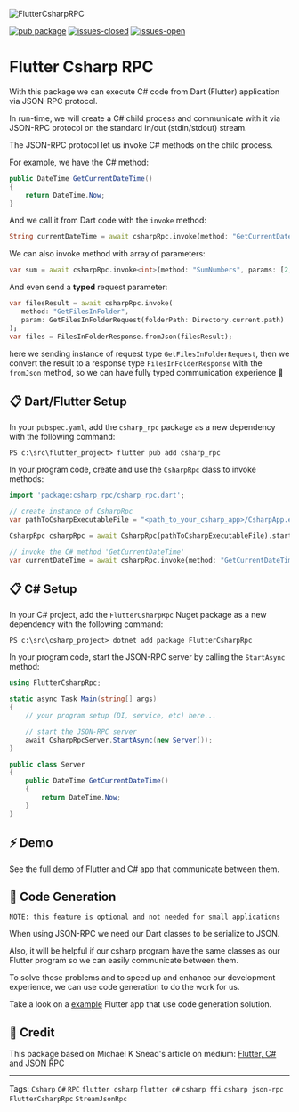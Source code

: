 ![FlutterCsharpRPC](https://raw.githubusercontent.com/YehudaKremer/FlutterCsharpRpc/main/docs/assets/csharp_rpc_logo.png)

[![pub package](https://img.shields.io/pub/v/csharp_rpc.svg?color=blue)](https://pub.dev/packages/csharp_rpc) [![issues-closed](https://img.shields.io/github/issues-closed/YehudaKremer/FlutterCsharpRpc?color=green)](https://github.com/YehudaKremer/FlutterCsharpRpc/issues?q=is%3Aissue+is%3Aclosed) [![issues-open](https://img.shields.io/github/issues-raw/YehudaKremer/FlutterCsharpRpc)](https://github.com/YehudaKremer/FlutterCsharpRpc/issues)

# Flutter Csharp RPC

With this package we can execute C# code from Dart (Flutter) application via JSON-RPC protocol.

In run-time, we will create a C# child process and communicate with it via JSON-RPC protocol on the standard in/out (stdin/stdout) stream.

The JSON-RPC protocol let us invoke C# methods on the child process.

For example, we have the C# method:

```csharp
public DateTime GetCurrentDateTime()
{
    return DateTime.Now;
}
```

And we call it from Dart code with the `invoke` method:

```Dart
String currentDateTime = await csharpRpc.invoke(method: "GetCurrentDateTime");
```

We can also invoke method with array of parameters:

```Dart
var sum = await csharpRpc.invoke<int>(method: "SumNumbers", params: [2, 3]);
```

And even send a **typed** request parameter:

```Dart
var filesResult = await csharpRpc.invoke(
   method: "GetFilesInFolder",
   param: GetFilesInFolderRequest(folderPath: Directory.current.path)
);
var files = FilesInFolderResponse.fromJson(filesResult);
```

here we sending instance of request type `GetFilesInFolderRequest`,
then we convert the result to a response type `FilesInFolderResponse` with the `fromJson` method, so we can have fully typed communication experience 🎉

## 📋 Dart/Flutter Setup

In your `pubspec.yaml`, add the `csharp_rpc` package as a new dependency with
the following command:

```console
PS c:\src\flutter_project> flutter pub add csharp_rpc
```

In your program code, create and use the `CsharpRpc` class to invoke methods:

```Dart
import 'package:csharp_rpc/csharp_rpc.dart';

// create instance of CsharpRpc
var pathToCsharpExecutableFile = "<path_to_your_csharp_app>/CsharpApp.exe";

CsharpRpc csharpRpc = await CsharpRpc(pathToCsharpExecutableFile).start();

// invoke the C# method 'GetCurrentDateTime'
var currentDateTime = await csharpRpc.invoke(method: "GetCurrentDateTime");
```

## 📋 C# Setup

In your C# project, add the `FlutterCsharpRpc` Nuget package as a new dependency with
the following command:

```console
PS c:\src\csharp_project> dotnet add package FlutterCsharpRpc
```

In your program code, start the JSON-RPC server by calling the `StartAsync` method:

```csharp
using FlutterCsharpRpc;

static async Task Main(string[] args)
{
    // your program setup (DI, service, etc) here...

    // start the JSON-RPC server
    await CsharpRpcServer.StartAsync(new Server());
}

public class Server
{
    public DateTime GetCurrentDateTime()
    {
        return DateTime.Now;
    }
}
```

## ⚡ Demo

See the full [demo](https://github.com/YehudaKremer/FlutterCsharpRpc/tree/main/example/basic) of Flutter and C# app that communicate between them.

## 🤖 Code Generation

`NOTE: this feature is optional and not needed for small applications`

When using JSON-RPC we need our Dart classes to be serialize to JSON.

Also, it will be helpful if our csharp program have the same classes as our Flutter program so we can easily communicate between them.

To solve those problems and to speed up and enhance our development experience, we can use code generation to do the work for us.

Take a look on a [example](https://github.com/YehudaKremer/FlutterCsharpRpc/tree/main/example/csharp_generator) Flutter app that use code generation solution.

## 🙏 Credit

This package based on Michael K Snead's article on medium: [Flutter, C# and JSON RPC](https://medium.com/@aikeru/flutter-c-and-json-rpc-f325be6764bd)

---

Tags: `Csharp` `C#` `RPC` `flutter csharp` `flutter c#` `csharp ffi` `csharp json-rpc` `FlutterCsharpRpc` `StreamJsonRpc`
